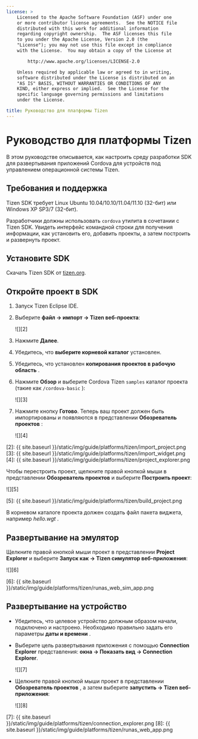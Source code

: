 ```yaml
---
license: >
    Licensed to the Apache Software Foundation (ASF) under one
    or more contributor license agreements.  See the NOTICE file
    distributed with this work for additional information
    regarding copyright ownership.  The ASF licenses this file
    to you under the Apache License, Version 2.0 (the
    "License"); you may not use this file except in compliance
    with the License.  You may obtain a copy of the License at

        http://www.apache.org/licenses/LICENSE-2.0

    Unless required by applicable law or agreed to in writing,
    software distributed under the License is distributed on an
    "AS IS" BASIS, WITHOUT WARRANTIES OR CONDITIONS OF ANY
    KIND, either express or implied.  See the License for the
    specific language governing permissions and limitations
    under the License.

title: Руководство для платформы Tizen
---
```


# Руководство для платформы Tizen

В этом руководстве описывается, как настроить среду разработки SDK для развертывания приложений Cordova для устройств под управлением операционной системы Tizen.

## Требования и поддержка

Tizen SDK требует Linux Ubuntu 10.04/10.10/11.04/11.10 (32-бит) или Windows XP SP3/7 (32-бит).

Разработчики должны использовать `cordova` утилита в сочетании с Tizen SDK. Увидеть интерфейс командной строки для получения информации, как установить его, добавить проекты, а затем построить и развернуть проект.

## Установите SDK

Скачать Tizen SDK от [tizen.org][1].

 [1]: https://developer.tizen.org/sdk

<!--

- (optional) Install Tizen Cordova template projects: copy the
  `/templates` directory content into the Tizen Eclipse IDE web
  templates directory (e.g.:
  `/home/my_username/tizen-sdk/IDE/Templates/web`).

- __Method #2: Use Tizen Eclipse IDE Cordova Tizen project templates__
    - Launch Tizen Eclipse IDE
    - Select  __File &rarr; New &rarr; Tizen Web Project__
    - Select __User Template__ and __User defined__ items
    - Select one of the Tizen Cordova template (e.g.: __CordovaBasicTemplate__)
    - Fill the __Project name__ and its target __Location__

    ![]({{ site.baseurl }}/static/img/guide/platforms/tizen/project_template.png)

    - Click __Finish__

    ![]({{ site.baseurl }}/static/img/guide/platforms/tizen/project_explorer.png)

    - Your project should now appear in the __Project Explorer__ view

-->

## Откройте проект в SDK

1.  Запуск Tizen Eclipse IDE.

2.  Выберите **файл → импорт → Tizen веб-проекта**:
    
    ![][2]

3.  Нажмите **Далее**.

4.  Убедитесь, что **выберите корневой каталог** установлен.

5.  Убедитесь, что установлен **копирования проектов в рабочую область** .

6.  Нажмите **Обзор** и выберите Cordova Tizen `samples` каталог проекта (такие как `/cordova-basic` ):
    
    ![][3]

7.  Нажмите кнопку **Готово**. Теперь ваш проект должен быть импортированы и появляются в представлении **Обозреватель проектов** :
    
    ![][4]

 [2]: {{ site.baseurl }}/static/img/guide/platforms/tizen/import_project.png
 [3]: {{ site.baseurl }}/static/img/guide/platforms/tizen/import_widget.png
 [4]: {{ site.baseurl }}/static/img/guide/platforms/tizen/project_explorer.png

Чтобы перестроить проект, щелкните правой кнопкой мыши в представлении **Обозреватель проектов** и выберите **Построить проект**:

![][5]

 [5]: {{ site.baseurl }}/static/img/guide/platforms/tizen/build_project.png

В корневом каталоге проекта должен создать файл пакета виджета, например *hello.wgt* .

## Развертывание на эмулятор

Щелкните правой кнопкой мыши проект в представлении **Project Explorer** и выберите **Запуск как → Tizen симулятор веб-приложения**:

![][6]

 [6]: {{ site.baseurl }}/static/img/guide/platforms/tizen/runas_web_sim_app.png

## Развертывание на устройство

*   Убедитесь, что целевое устройство должным образом начали, подключено и настроено. Необходимо правильно задать его параметры **даты и времени** .

*   Выберите цель развертывания приложения с помощью **Connection Explorer** представления: **окна → Показать вид → Connection Explorer**.
    
    ![][7]

*   Щелкните правой кнопкой мыши проект в представлении **Обозреватель проектов** , а затем выберите **запустить → Tizen веб-приложения**:
    
    ![][8]

 [7]: {{ site.baseurl }}/static/img/guide/platforms/tizen/connection_explorer.png
 [8]: {{ site.baseurl }}/static/img/guide/platforms/tizen/runas_web_app.png
